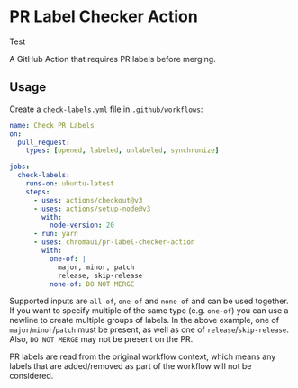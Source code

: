 # PR Label Checker Action

Test

A GitHub Action that requires PR labels before merging.

## Usage

Create a `check-labels.yml` file in `.github/workflows`:

```yaml
name: Check PR Labels
on:
  pull_request:
    types: [opened, labeled, unlabeled, synchronize]

jobs:
  check-labels:
    runs-on: ubuntu-latest
    steps:
      - uses: actions/checkout@v3
      - uses: actions/setup-node@v3
        with:
          node-version: 20
      - run: yarn
      - uses: chromaui/pr-label-checker-action
        with:
          one-of: |
            major, minor, patch
            release, skip-release
          none-of: DO NOT MERGE
```

Supported inputs are `all-of`, `one-of` and `none-of` and can be used together. If you want to specify multiple of the same type (e.g. `one-of`) you can use a newline to create multiple groups of labels. In the above example, one of `major`/`minor`/`patch` must be present, as well as one of `release`/`skip-release`. Also, `DO NOT MERGE` may not be present on the PR.

PR labels are read from the original workflow context, which means any labels that are added/removed as part of the workflow will not be considered.
